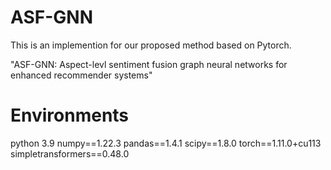 # ASF-GNN
This is an implemention for our proposed method based on Pytorch.

"ASF-GNN: Aspect-levl sentiment fusion graph neural networks for enhanced recommender systems"
# Environments
python 3.9
numpy==1.22.3
pandas==1.4.1
scipy==1.8.0
torch==1.11.0+cu113
simpletransformers==0.48.0
